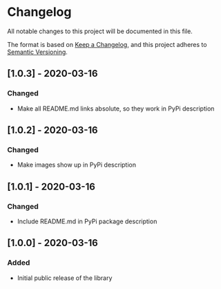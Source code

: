 # Changelog
All notable changes to this project will be documented in this file.

The format is based on [Keep a Changelog](https://keepachangelog.com/en/1.0.0/),
and this project adheres to [Semantic Versioning](https://semver.org/spec/v2.0.0.html).

## [1.0.3] - 2020-03-16
### Changed
- Make all README.md links absolute, so they work in PyPi description

## [1.0.2] - 2020-03-16
### Changed
- Make images show up in PyPi description

## [1.0.1] - 2020-03-16
### Changed
- Include README.md in PyPi package description

## [1.0.0] - 2020-03-16
### Added
- Initial public release of the library
